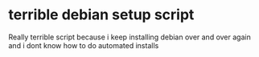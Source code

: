 # terrible debian setup script

Really terrible script because i keep installing debian over and over again
and i dont know how to do automated installs